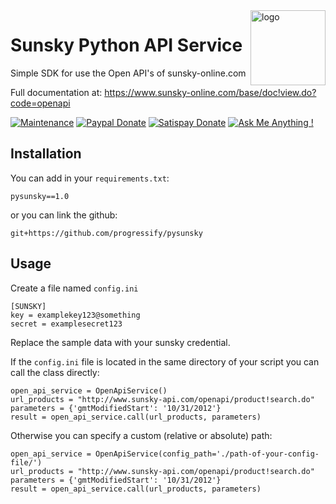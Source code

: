 <img src="https://progressify.dev/img/progressify-logo.png" alt="logo" height="120" align="right" />

# Sunsky Python API Service

Simple SDK for use the Open API's of sunsky-online.com

Full documentation at: https://www.sunsky-online.com/base/doc!view.do?code=openapi

[![Maintenance](https://img.shields.io/badge/Maintained%3F-yes-green.svg)](https://github.com/progressify/sunsky-python-api-service/graphs/commit-activity)
[![Paypal Donate](https://img.shields.io/badge/PayPal-Donate%20to%20Author-blue.svg)](https://www.paypal.me/progressify) 
[![Satispay Donate](https://img.shields.io/badge/Satispay-Donate%20to%20Author-red.svg)](https://tag.satispay.com/progressify) 
[![Ask Me Anything !](https://img.shields.io/badge/Ask%20me-anything-1abc9c.svg)](https://github.com/progressify/sunsky-python-api-service/issues)


## Installation

You can add in your `requirements.txt`:

```
pysunsky==1.0
```

or you can link the github:

```
git+https://github.com/progressify/pysunsky
```


## Usage

Create a file named `config.ini`

```
[SUNSKY]
key = examplekey123@something
secret = examplesecret123
```

Replace the sample data with your sunsky credential.

If the `config.ini` file is located in the same directory of your script you can call the class directly:

```
open_api_service = OpenApiService()
url_products = "http://www.sunsky-api.com/openapi/product!search.do"
parameters = {'gmtModifiedStart': '10/31/2012'}
result = open_api_service.call(url_products, parameters)
```

Otherwise you can specify a custom (relative or absolute) path:

```
open_api_service = OpenApiService(config_path='./path-of-your-config-file/')
url_products = "http://www.sunsky-api.com/openapi/product!search.do"
parameters = {'gmtModifiedStart': '10/31/2012'}
result = open_api_service.call(url_products, parameters)
```
